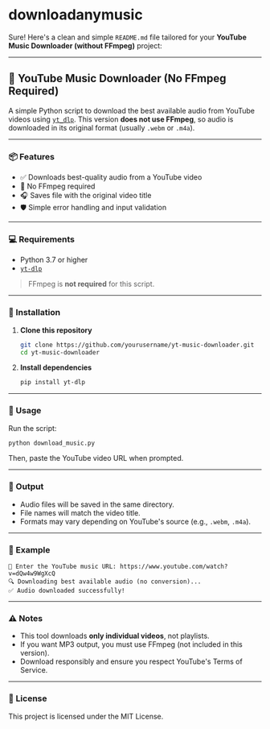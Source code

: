# downloadanymusic
Sure! Here's a clean and simple `README.md` file tailored for your **YouTube Music Downloader (without FFmpeg)** project:

---

## 🎵 YouTube Music Downloader (No FFmpeg Required)

A simple Python script to download the best available audio from YouTube videos using [`yt_dlp`](https://github.com/yt-dlp/yt-dlp). This version **does not use FFmpeg**, so audio is downloaded in its original format (usually `.webm` or `.m4a`).

---

### 📦 Features

* ✅ Downloads best-quality audio from a YouTube video
* 🚫 No FFmpeg required
* 🎧 Saves file with the original video title
* 🛡️ Simple error handling and input validation

---

### 💻 Requirements

* Python 3.7 or higher
* [`yt-dlp`](https://github.com/yt-dlp/yt-dlp)

> FFmpeg is **not required** for this script.

---

### 🔧 Installation

1. **Clone this repository**

   ```bash
   git clone https://github.com/yourusername/yt-music-downloader.git
   cd yt-music-downloader
   ```

2. **Install dependencies**

   ```bash
   pip install yt-dlp
   ```

---

### 🚀 Usage

Run the script:

```bash
python download_music.py
```

Then, paste the YouTube video URL when prompted.

---

### 📁 Output

* Audio files will be saved in the same directory.
* File names will match the video title.
* Formats may vary depending on YouTube's source (e.g., `.webm`, `.m4a`).

---

### 📝 Example

```
🎵 Enter the YouTube music URL: https://www.youtube.com/watch?v=dQw4w9WgXcQ
🔍 Downloading best available audio (no conversion)...
✅ Audio downloaded successfully!
```

---

### ⚠️ Notes

* This tool downloads **only individual videos**, not playlists.
* If you want MP3 output, you must use FFmpeg (not included in this version).
* Download responsibly and ensure you respect YouTube's Terms of Service.

---

### 📄 License

This project is licensed under the MIT License.
